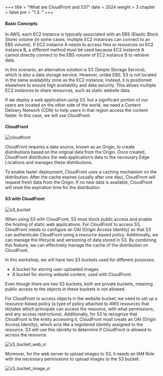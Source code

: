 +++
title = "What are CloudFront and S3?"
date = 2024
weight = 3
chapter = false
pre = "1.3. "
+++

#### Basic Concepts

In AWS, each EC2 instance is typically associated with an EBS (Elastic Block Store) volume (in some cases, multiple EC2 instances can connect to an EBS volume). If EC2 instance A needs to access files or resources on EC2 instance B, a different method must be used because EC2 instance A cannot directly connect to the EBS volume of EC2 instance B to retrieve data.

In this scenario, an alternative solution is S3 (Simple Storage Service), which is also a data storage service. However, unlike EBS, S3 is not located in the same availability zone as the EC2 instance; instead, it is positioned elsewhere to ensure high availability and data security. This allows multiple EC2 instances to share resources, such as static website data.

If we deploy a web application using S3, but a significant portion of our users are located on the other side of the world, we need a Content Delivery Network (CDN) to help users in that region access the content faster. In this case, we will use CloudFront.

#### CloudFront

![cloudfront](/images/cloudfront.png)

CloudFront requires a data source, known as an Origin, to create distributions based on the original data from the Origin. Once created, CloudFront distributes the web application’s data to the necessary Edge Locations and manages these distributions.

To enable faster deployment, CloudFront uses a caching mechanism on the distribution. After the cache expires (usually after one day), CloudFront will request fresh data from the Origin. If no new data is available, CloudFront will reset the expiration time for the distribution.

#### S3 with CloudFront

![s3_bucket](/images/s3_bucket.png)

When using S3 with CloudFront, S3 must block public access and enable the hosting of static web applications. For CloudFront to access S3, CloudFront needs to configure an OAI (Origin Access Identity) so that S3 can authenticate CloudFront using a resource-based policy. Additionally, we can manage the lifecycle and versioning of data stored in S3. By combining this feature, we can effectively manage the cache of the distribution on CloudFront.

In this workshop, we will have two S3 buckets used for different purposes:

- A bucket for storing user-uploaded images.
- A bucket for storing website content, used with CloudFront.

Even though there are two S3 buckets, both are private buckets, meaning public access to the objects in these buckets is not allowed.

For CloudFront to access objects in the website bucket, we need to set up a resource-based policy (a type of policy attached to AWS resources that dictates which principals can access the resource, with what permissions, and any access restrictions). Additionally, for S3 to recognize that CloudFront is the entity accessing it, CloudFront must create an OAI (Origin Access Identity), which acts like a registered identity assigned to the resource. S3 will use this identity to determine if CloudFront is allowed to access the resource.

![s3_bucket_web_vi](/images/s3_bucket_web_en.png)

Moreover, for the web server to upload images to S3, it needs an IAM Role with the necessary permissions to upload images to the S3 bucket.

![s3_bucket_image_vi](/images/s3_bucket_images_en.png)
